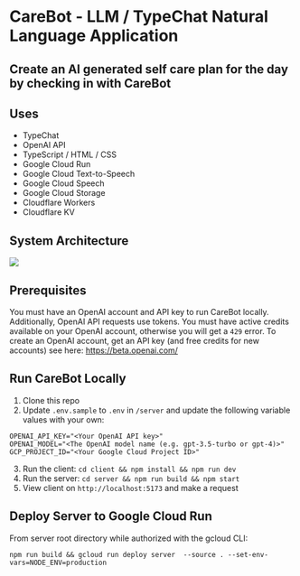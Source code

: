 # CareBot - LLM / TypeChat Natural Language Application

## Create an AI generated self care plan for the day by checking in with CareBot

## Uses

- TypeChat
- OpenAI API
- TypeScript / HTML / CSS
- Google Cloud Run
- Google Cloud Text-to-Speech
- Google Cloud Speech
- Google Cloud Storage
- Cloudflare Workers
- Cloudflare KV

## System Architecture

[![](https://mermaid.ink/img/pako:eNptkMFqwzAMhl9F-LRBuwcIY7AmWzvWwCBjOyQ5CEdpzBI72MpYafvuU-oWdpgPxvb3__olH5R2DalE7TyOHbxnlQVZj2XaG7Jcw_1y-QCrsiD_Tb6G-ZYKdFPT9ugJPp3_uoLsL3j9qGOt7MyOKeqOYGP4COuog4Kdxx1F8-ofdW5COMLTjfaETG_eSZcDtJPVbJy9jVLej6Q7ZAhiGfCOxfJcbrc55DJaf6l-3jeXYKYfBnYQRhJrVLxcmUcbtDfjHBHRem5NLdRAfkDTyG8d5pdKsQRSpRI5NtTi1HOlKnsSKU7sir3VKmE_0UJNYyMTZAbnCVTSYh_o9AvisXrr?type=png)](https://mermaid.live/edit#pako:eNptkMFqwzAMhl9F-LRBuwcIY7AmWzvWwCBjOyQ5CEdpzBI72MpYafvuU-oWdpgPxvb3__olH5R2DalE7TyOHbxnlQVZj2XaG7Jcw_1y-QCrsiD_Tb6G-ZYKdFPT9ugJPp3_uoLsL3j9qGOt7MyOKeqOYGP4COuog4Kdxx1F8-ofdW5COMLTjfaETG_eSZcDtJPVbJy9jVLej6Q7ZAhiGfCOxfJcbrc55DJaf6l-3jeXYKYfBnYQRhJrVLxcmUcbtDfjHBHRem5NLdRAfkDTyG8d5pdKsQRSpRI5NtTi1HOlKnsSKU7sir3VKmE_0UJNYyMTZAbnCVTSYh_o9AvisXrr)

## Prerequisites

You must have an OpenAI account and API key to run CareBot locally. Additionally, OpenAI API requests use tokens. You must have active credits available on your OpenAI account, otherwise you will get a `429` error. To create an OpenAI account, get an API key (and free credits for new accounts) see here: https://beta.openai.com/

## Run CareBot Locally

1. Clone this repo
2. Update `.env.sample` to `.env` in `/server` and update the following variable values with your own:

```
OPENAI_API_KEY="<Your OpenAI API key>"
OPENAI_MODEL="<The OpenAI model name (e.g. gpt-3.5-turbo or gpt-4)>"
GCP_PROJECT_ID="<Your Google Cloud Project ID>"
```

3. Run the client: `cd client && npm install && npm run dev`
4. Run the server: `cd server && npm run build && npm start`
5. View client on `http://localhost:5173` and make a request

## Deploy Server to Google Cloud Run

From server root directory while authorized with the gcloud CLI:

```
npm run build && gcloud run deploy server  --source . --set-env-vars=NODE_ENV=production

```
